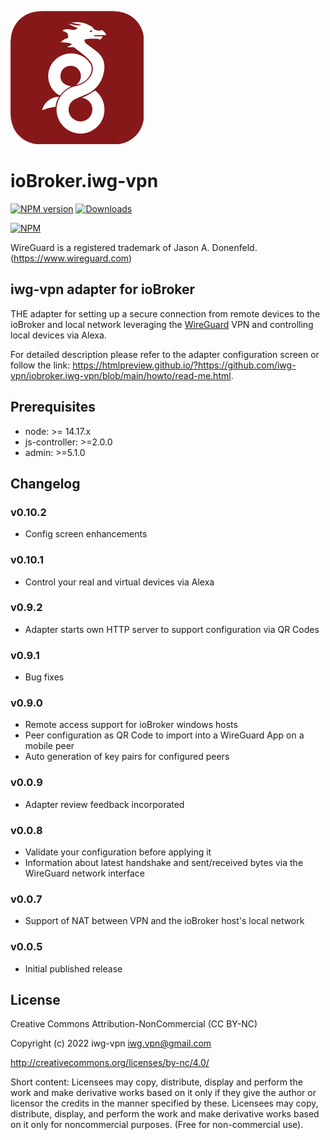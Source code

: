 ![Logo](admin/iwg-vpn.png)
# ioBroker.iwg-vpn

[![NPM version](http://img.shields.io/npm/v/iobroker.iwg-vpn.svg)](https://www.npmjs.com/package/iobroker.iwg-vpn)
[![Downloads](https://img.shields.io/npm/dm/iobroker.iwg-vpn.svg)](https://www.npmjs.com/package/iobroker.iwg-vpn)

[![NPM](https://nodei.co/npm/iobroker.iwg-vpn.png?downloads=true)](https://nodei.co/npm/iobroker.iwg-vpn/)

WireGuard is a registered trademark of Jason A. Donenfeld. (https://www.wireguard.com)

## iwg-vpn adapter for ioBroker

THE adapter for setting up a secure connection from remote devices to the ioBroker and local network leveraging the [WireGuard](https://www.wireguard.com) VPN and controlling local devices via Alexa.

For detailed description please refer to the adapter configuration screen or follow the
link: https://htmlpreview.github.io/?https://github.com/iwg-vpn/iobroker.iwg-vpn/blob/main/howto/read-me.html.

## Prerequisites
* node: >= 14.17.x
* js-controller: >=2.0.0
* admin: >=5.1.0


## Changelog

### v0.10.2
* Config screen enhancements

### v0.10.1
* Control your real and virtual devices via Alexa

### v0.9.2
* Adapter starts own HTTP server to support configuration via QR Codes

### v0.9.1
* Bug fixes

### v0.9.0
* Remote access support for ioBroker windows hosts
* Peer configuration as QR Code to import into a WireGuard App on a mobile peer
* Auto generation of key pairs for configured peers

### v0.0.9
* Adapter review feedback incorporated

### v0.0.8
* Validate your configuration before applying it
* Information about latest handshake and sent/received bytes via the WireGuard network interface

### v0.0.7 

* Support of NAT between VPN and the ioBroker host's local network

### v0.0.5 

* Initial published release


## License
Creative Commons Attribution-NonCommercial (CC BY-NC)

Copyright (c) 2022 iwg-vpn <iwg.vpn@gmail.com>

http://creativecommons.org/licenses/by-nc/4.0/

Short content:
Licensees may copy, distribute, display and perform the work and make derivative works based on it only if they give the author or licensor the credits in the manner specified by these.
Licensees may copy, distribute, display, and perform the work and make derivative works based on it only for noncommercial purposes.
(Free for non-commercial use).
